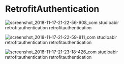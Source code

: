 # RetrofitAuthentication
![screenshot_2018-11-17-21-22-56-908_com studioabir retrofitauthentication retrofitauthentication](https://user-images.githubusercontent.com/22006238/48662758-df855100-eab0-11e8-9888-f08ae7007ffd.png)

![screenshot_2018-11-17-21-22-59-811_com studioabir retrofitauthentication retrofitauthentication](https://user-images.githubusercontent.com/22006238/48662762-ef049a00-eab0-11e8-9d9e-93a804b1a3ac.png)

![screenshot_2018-11-17-21-23-18-426_com studioabir retrofitauthentication retrofitauthentication](https://user-images.githubusercontent.com/22006238/48662773-fa57c580-eab0-11e8-804c-b09993651d3b.png)

